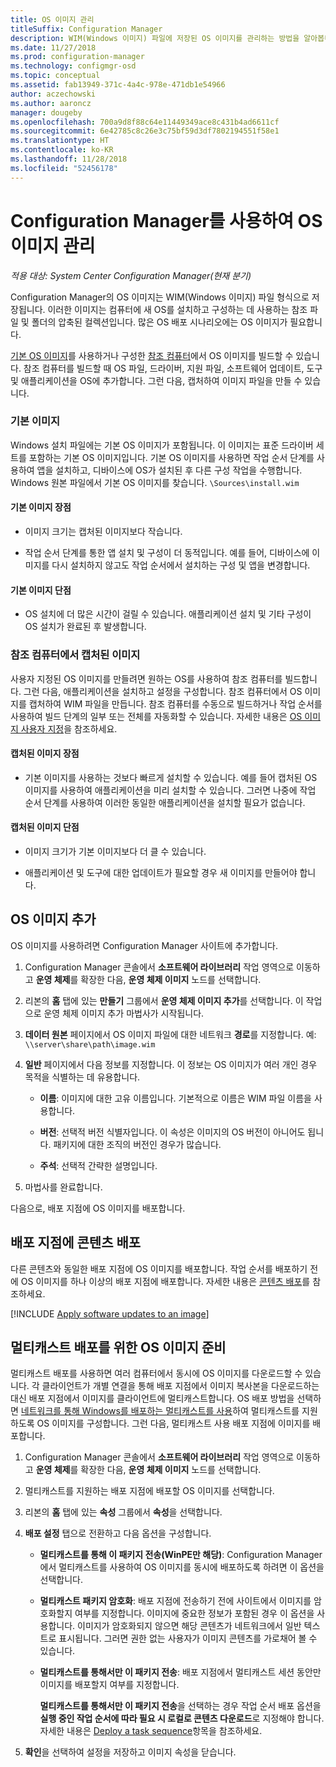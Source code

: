 ```yaml
---
title: OS 이미지 관리
titleSuffix: Configuration Manager
description: WIM(Windows 이미지) 파일에 저장된 OS 이미지를 관리하는 방법을 알아봅니다.
ms.date: 11/27/2018
ms.prod: configuration-manager
ms.technology: configmgr-osd
ms.topic: conceptual
ms.assetid: fab13949-371c-4a4c-978e-471db1e54966
author: aczechowski
ms.author: aaroncz
manager: dougeby
ms.openlocfilehash: 700a9d8f88c64e11449349ace8c431b4ad6611cf
ms.sourcegitcommit: 6e42785c8c26e3c75bf59d3df7802194551f58e1
ms.translationtype: HT
ms.contentlocale: ko-KR
ms.lasthandoff: 11/28/2018
ms.locfileid: "52456178"
---
```

# <a name="manage-os-images-with-configuration-manager"></a>Configuration Manager를 사용하여 OS 이미지 관리

*적용 대상: System Center Configuration Manager(현재 분기)*

Configuration Manager의 OS 이미지는 WIM(Windows 이미지) 파일 형식으로 저장됩니다. 이러한 이미지는 컴퓨터에 새 OS를 설치하고 구성하는 데 사용하는 참조 파일 및 폴더의 압축된 컬렉션입니다. 많은 OS 배포 시나리오에는 OS 이미지가 필요합니다. 

[기본 OS 이미지](#default-image)를 사용하거나 구성한 [참조 컴퓨터](#bkmk_capture)에서 OS 이미지를 빌드할 수 있습니다. 참조 컴퓨터를 빌드할 때 OS 파일, 드라이버, 지원 파일, 소프트웨어 업데이트, 도구 및 애플리케이션을 OS에 추가합니다. 그런 다음, 캡처하여 이미지 파일을 만들 수 있습니다. 

### <a name="default-image"></a>기본 이미지

Windows 설치 파일에는 기본 OS 이미지가 포함됩니다. 이 이미지는 표준 드라이버 세트를 포함하는 기본 OS 이미지입니다. 기본 OS 이미지를 사용하면 작업 순서 단계를 사용하여 앱을 설치하고, 디바이스에 OS가 설치된 후 다른 구성 작업을 수행합니다. Windows 원본 파일에서 기본 OS 이미지를 찾습니다. `\Sources\install.wim`  

#### <a name="default-image-advantages"></a>기본 이미지 장점

- 이미지 크기는 캡처된 이미지보다 작습니다.  

- 작업 순서 단계를 통한 앱 설치 및 구성이 더 동적입니다. 예를 들어, 디바이스에 이미지를 다시 설치하지 않고도 작업 순서에서 설치하는 구성 및 앱을 변경합니다.  

#### <a name="default-image-disadvantages"></a>기본 이미지 단점

- OS 설치에 더 많은 시간이 걸릴 수 있습니다. 애플리케이션 설치 및 기타 구성이 OS 설치가 완료된 후 발생합니다.  


### <a name="bkmk_capture"></a> 참조 컴퓨터에서 캡처된 이미지

사용자 지정된 OS 이미지를 만들려면 원하는 OS를 사용하여 참조 컴퓨터를 빌드합니다. 그런 다음, 애플리케이션을 설치하고 설정을 구성합니다. 참조 컴퓨터에서 OS 이미지를 캡처하여 WIM 파일을 만듭니다. 참조 컴퓨터를 수동으로 빌드하거나 작업 순서를 사용하여 빌드 단계의 일부 또는 전체를 자동화할 수 있습니다. 자세한 내용은 [OS 이미지 사용자 지정](/sccm/osd/get-started/customize-operating-system-images)을 참조하세요.  

#### <a name="captured-image-advantages"></a>캡처된 이미지 장점

- 기본 이미지를 사용하는 것보다 빠르게 설치할 수 있습니다. 예를 들어 캡처된 OS 이미지를 사용하여 애플리케이션을 미리 설치할 수 있습니다. 그러면 나중에 작업 순서 단계를 사용하여 이러한 동일한 애플리케이션을 설치할 필요가 없습니다.  

#### <a name="captured-image-disadvantages"></a>캡처된 이미지 단점

- 이미지 크기가 기본 이미지보다 더 클 수 있습니다.  

- 애플리케이션 및 도구에 대한 업데이트가 필요할 경우 새 이미지를 만들어야 합니다.  



##  <a name="BKMK_AddOSImages"></a> OS 이미지 추가  

OS 이미지를 사용하려면 Configuration Manager 사이트에 추가합니다. 

1.  Configuration Manager 콘솔에서 **소프트웨어 라이브러리** 작업 영역으로 이동하고 **운영 체제**를 확장한 다음, **운영 체제 이미지** 노드를 선택합니다.  

2.  리본의 **홈** 탭에 있는 **만들기** 그룹에서 **운영 체제 이미지 추가**를 선택합니다. 이 작업으로 운영 체제 이미지 추가 마법사가 시작됩니다.  

3.  **데이터 원본** 페이지에서 OS 이미지 파일에 대한 네트워크 **경로**를 지정합니다. 예: `\\server\share\path\image.wim`  

4.  **일반** 페이지에서 다음 정보를 지정합니다. 이 정보는 OS 이미지가 여러 개인 경우 목적을 식별하는 데 유용합니다.  

    -   **이름**: 이미지에 대한 고유 이름입니다. 기본적으로 이름은 WIM 파일 이름을 사용합니다.  

    -   **버전**: 선택적 버전 식별자입니다. 이 속성은 이미지의 OS 버전이 아니어도 됩니다. 패키지에 대한 조직의 버전인 경우가 많습니다.   

    -   **주석**: 선택적 간략한 설명입니다.  

5.  마법사를 완료합니다.  


다음으로, 배포 지점에 OS 이미지를 배포합니다.  



##  <a name="BKMK_DistributeBootImages"></a> 배포 지점에 콘텐츠 배포  

다른 콘텐츠와 동일한 배포 지점에 OS 이미지를 배포합니다. 작업 순서를 배포하기 전에 OS 이미지를 하나 이상의 배포 지점에 배포합니다. 자세한 내용은 [콘텐츠 배포](/sccm/core/servers/deploy/configure/deploy-and-manage-content#bkmk_distribute)를 참조하세요.  



[!INCLUDE [Apply software updates to an image](includes/wim-apply-updates.md)]



##  <a name="BKMK_OSImageMulticast"></a> 멀티캐스트 배포를 위한 OS 이미지 준비  

멀티캐스트 배포를 사용하면 여러 컴퓨터에서 동시에 OS 이미지를 다운로드할 수 있습니다. 각 클라이언트가 개별 연결을 통해 배포 지점에서 이미지 복사본을 다운로드하는 대신 배포 지점에서 이미지를 클라이언트에 멀티캐스트합니다. OS 배포 방법을 선택하면 [네트워크를 통해 Windows를 배포하는 멀티캐스트를 사용](/sccm/osd/deploy-use/use-multicast-to-deploy-windows-over-the-network)하여 멀티캐스트를 지원하도록 OS 이미지를 구성합니다. 그런 다음, 멀티캐스트 사용 배포 지점에 이미지를 배포합니다. 

1.  Configuration Manager 콘솔에서 **소프트웨어 라이브러리** 작업 영역으로 이동하고 **운영 체제**를 확장한 다음, **운영 체제 이미지** 노드를 선택합니다.  

2.  멀티캐스트를 지원하는 배포 지점에 배포할 OS 이미지를 선택합니다.  

3.  리본의 **홈** 탭에 있는 **속성** 그룹에서 **속성**을 선택합니다.  

4.  **배포 설정** 탭으로 전환하고 다음 옵션을 구성합니다.  

    -   **멀티캐스트를 통해 이 패키지 전송(WinPE만 해당)**: Configuration Manager에서 멀티캐스트를 사용하여 OS 이미지를 동시에 배포하도록 하려면 이 옵션을 선택합니다.  

    -   **멀티캐스트 패키지 암호화**: 배포 지점에 전송하기 전에 사이트에서 이미지를 암호화할지 여부를 지정합니다. 이미지에 중요한 정보가 포함된 경우 이 옵션을 사용합니다. 이미지가 암호화되지 않으면 해당 콘텐츠가 네트워크에서 일반 텍스트로 표시됩니다. 그러면 권한 없는 사용자가 이미지 콘텐츠를 가로채어 볼 수 있습니다.  

    -   **멀티캐스트를 통해서만 이 패키지 전송**: 배포 지점에서 멀티캐스트 세션 동안만 이미지를 배포할지 여부를 지정합니다.  

         **멀티캐스트를 통해서만 이 패키지 전송**을 선택하는 경우 작업 순서 배포 옵션을 **실행 중인 작업 순서에 따라 필요 시 로컬로 콘텐츠 다운로드**로 지정해야 합니다. 자세한 내용은 [Deploy a task sequence](/sccm/osd/deploy-use/manage-task-sequences-to-automate-tasks#BKMK_DeployTS)항목을 참조하세요.   

5.  **확인**을 선택하여 설정을 저장하고 이미지 속성을 닫습니다.  
